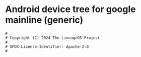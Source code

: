 # Android device tree for google mainline (generic)

```
#
# Copyright (C) 2024 The LineageOS Project
#
# SPDX-License-Identifier: Apache-2.0
#
```

